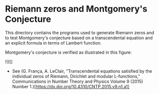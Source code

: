 Riemann zeros and Montgomery's Conjecture
===============================================

This directory contains the programs used to generate Riemann zeros and 
to test Montgomery's conjecture based on a transcendental equation and
an explicit formula in terms of Lambert function.

Montgomery's conjecture is verified as illustrated in this figure:

!()[]

* See 
(G. França, A. LeClair, "Transcendental equations satisfied by the individual zeros of Riemann, Dirichlet and modular L-functions,"
Communications in Number Theory and Physics
Volume 9 (2015) Number 1.)[https://dx.doi.org/10.4310/CNTP.2015.v9.n1.a1]
